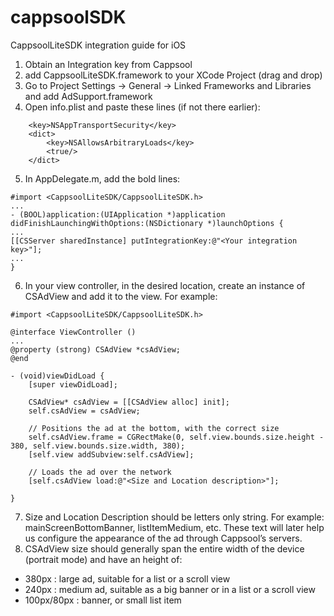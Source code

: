 # cappsoolSDK

CappsoolLiteSDK integration guide for iOS

1. Obtain an Integration key from Cappsool
2. add CappsoolLiteSDK.framework to your XCode Project (drag and drop)
3. Go to Project Settings -> General -> Linked Frameworks and Libraries and add AdSupport.framework
4. Open info.plist and paste these lines (if not there earlier):

```
    <key>NSAppTransportSecurity</key>
    <dict>
        <key>NSAllowsArbitraryLoads</key>
        <true/>
    </dict>
```

5. In <your>AppDelegate.m, add the bold lines:

```
#import <CappsoolLiteSDK/CappsoolLiteSDK.h>
...
- (BOOL)application:(UIApplication *)application didFinishLaunchingWithOptions:(NSDictionary *)launchOptions {
...
[[CSServer sharedInstance] putIntegrationKey:@"<Your integration key>"];
...
}
```

6. In your view controller, in the desired location, create an instance of CSAdView and add it to the view. For example:

```
#import <CappsoolLiteSDK/CappsoolLiteSDK.h>

@interface ViewController () 
...
@property (strong) CSAdView *csAdView;
@end

- (void)viewDidLoad {
    [super viewDidLoad];

    CSAdView* csAdView = [[CSAdView alloc] init];
    self.csAdView = csAdView;
    
    // Positions the ad at the bottom, with the correct size
    self.csAdView.frame = CGRectMake(0, self.view.bounds.size.height - 380, self.view.bounds.size.width, 380);
    [self.view addSubview:self.csAdView];
    
    // Loads the ad over the network
    [self.csAdView load:@"<Size and Location description>"];

}
```
7. Size and Location Description should be letters only string. For example: mainScreenBottomBanner, listItemMedium, etc. These text will later help us configure the appearance of the ad through Cappsool’s servers. 
8. CSAdView size should generally span the entire width of the device (portrait mode) and have an height of:
- 380px : large ad, suitable for a list  or a scroll view
- 240px : medium ad, suitable as a big banner or in a list or a scroll view
- 100px/80px : banner, or small list item



